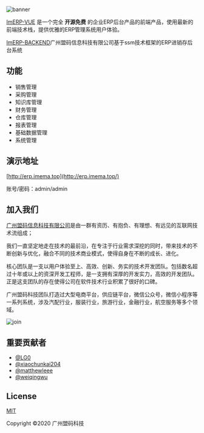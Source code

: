 ![banner](http://imema.cn/static/images/banner-erp.jpg)

[ImERP-VUE](https://gitee.com/imema/imerp-vue) 是一个完全 **开源免费** 的企业ERP后台产品的前端产品，使用最新的前端技术栈，提供优雅的ERP管理系统用户体验。

[ImERP-BACKEND](https://gitee.com/imema/imerp-backend)广州盟码信息科技有限公司基于ssm技术框架的ERP进销存后台系统

## 功能
* 销售管理
* 采购管理
* 知识库管理
* 财务管理
* 仓库管理
* 报表管理
* 基础数据管理
* 系统管理

## 演示地址
[http://erp.imema.top](http://erp.imema.top/)

账号/密码：admin/admin

## 加入我们

[广州盟码信息科技有限公司](http://imema.cn)是由一群有资历、有抱负、有理想、有远见的互联网技术流组成；

我们一直坚定地走在技术的最前沿，在专注于行业需求深挖的同时，带来技术的不断创新与优化，融合不同的技术商业模式，使得自身在不断的成长、进化。

核心团队是一支以用户体验至上、高效、创新、务实的技术开发团队。包括数名超过十年或以上的资深开发工程师，是一支拥有深厚的开发实力，高效的开发团队。正是这支团队的存在使得公司在软件技术行业积累了很好的口碑。

广州盟码科技团队打造过大型电商平台，供应链平台，微信公众号，微信小程序等一系列系统，涉及汽配行业，服装行业，旅游行业，金融行业，航空服务等多个领域。

![join](http://imema.cn/assets/27be8aa9cfddd7acb05ec293cebed8e2.jpg)

## 重要贡献者

* [@LG0](https://gitee.com/LG0)
* [@xiaochunkai204](https://gitee.com/xiaochunkai204)
* [@matthewleee](https://gitee.com/matthewleee)
* [@weiqingwu](https://gitee.com/weiqingwu)

## License

[MIT](https://gitee.com/imema/imerp-vue/blob/master/LICENSE)

Copyright ©2020 广州盟码科技

